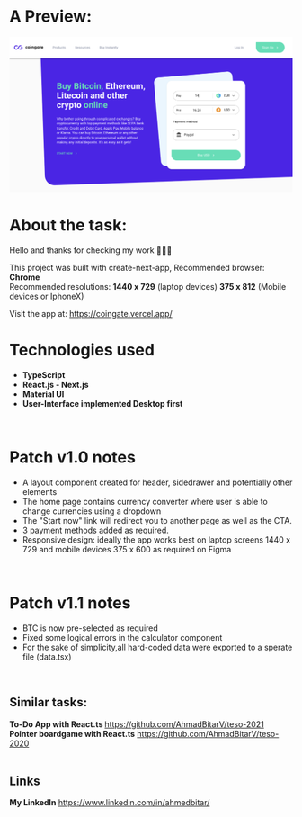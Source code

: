 # A Preview:

<img src="./assets/preview-desktop.png"/>
<br>

# About the task:
Hello and thanks for checking my work 👋👋👋
<br>

This project was built with create-next-app, Recommended browser: <strong>Chrome</strong>
<br>
Recommended resolutions:
<strong>1440 x 729</strong> (laptop devices)
<strong>375 x 812</strong> (Mobile devices or IphoneX)

Visit the app at: https://coingate.vercel.app/

# Technologies used

 <ul>
  <li><strong>TypeScript</strong></li>
  <li><strong>React.js - Next.js</strong></li>
  <li><strong>Material UI</strong></li>
  <li><strong>User-Interface implemented Desktop first</strong></li>
 </ul>

<br>

# Patch v1.0 notes

<ul>
  <li>A layout component created for header, sidedrawer and potentially other elements</li>
  <li>The home page contains currency converter where user is able to change currencies using a dropdown </li>
  <li>The "Start now" link will redirect you to another page as well as the CTA.</li>
  <li>3 payment methods added as required.</li>
  <li>Responsive design: ideally the app works best on laptop screens 1440 x 729 and mobile devices 375 x 600 as required on Figma</li>
 </ul>
 <br>

# Patch v1.1 notes

<ul>
  <li>BTC is now pre-selected as required</li>
  <li>Fixed some logical errors in the calculator component</li>
  <li>For the sake of simplicity,all hard-coded data were exported to a sperate file (data.tsx)</li>
 </ul>
 <br>

## Similar tasks:

<strong>To-Do App with React.ts </strong> https://github.com/AhmadBitarV/teso-2021 <br>
<strong>Pointer boardgame with React.ts</strong> https://github.com/AhmadBitarV/teso-2020 
 <br>
<br>

## Links

<strong>My LinkedIn</strong> https://www.linkedin.com/in/ahmedbitar/<br />

